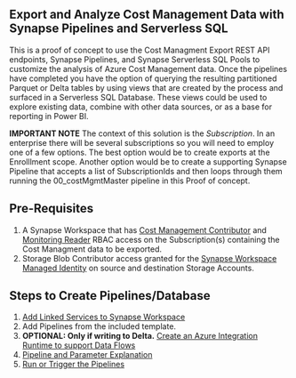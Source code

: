 ## Export and Analyze Cost Management Data with Synapse Pipelines and Serverless SQL

This is a proof of concept to use the Cost Managment Export REST API endpoints, Synapse Pipelines, and Synapse Serverless SQL Pools to customize the analysis of Azure Cost Management data. Once the pipelines have completed you have the option of querying the resulting partitioned Parquet or Delta tables by using views that are created by the process and surfaced in a Serverless SQL Database. These views could be used to explore existing data, combine with other data sources, or as a base for reporting in Power BI.

**IMPORTANT NOTE**
The context of this solution is the _Subscription_. In an enterprise there will be several subscriptions so you will need to employ one of a few options. The best option would be to create exports at the Enrolllment scope. Another option would be to create a supporting Synapse Pipeline that accepts a list of SubscriptionIds and then loops through them running the 00_costMgmtMaster pipeline in this Proof of concept.

## Pre-Requisites

1) A Synapse Workspace that has [Cost Management Contributor](https://learn.microsoft.com/en-us/azure/role-based-access-control/built-in-roles#cost-management-contributor) and [Monitoring Reader](https://learn.microsoft.com/en-us/azure/role-based-access-control/built-in-roles#monitoring-reader) RBAC access on the Subscription(s) containing the Cost Managment data to be exported.
2) Storage Blob Contributor access granted for the [Synapse Workspace Managed Identity](https://learn.microsoft.com/en-us/azure/role-based-access-control/built-in-roles#monitoring-reader) on source and destination Storage Accounts.

## Steps to Create Pipelines/Database
1) [Add Linked Services to Synapse Workspace](./docs/linkedServices.md)
2) Add Pipelines from the included template. 
3) **OPTIONAL: Only if writing to Delta.** [Create an Azure Integration Runtime to support Data Flows](./docs/integrationRuntime.md)
4) [Pipeline and Parameter Explanation](./docs/pipelinesAndParams.md)
5) [Run or Trigger the Pipelines](https://learn.microsoft.com/en-us/azure/data-factory/concepts-pipeline-execution-triggers#create-triggers-with-ui)